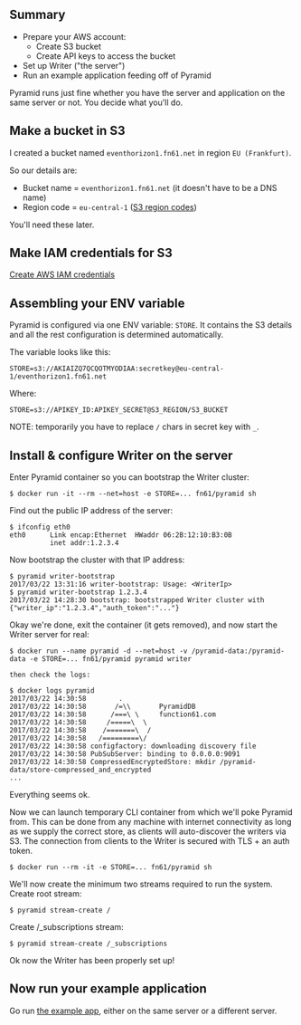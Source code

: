 Summary
-------

- Prepare your AWS account:
	- Create S3 bucket
	- Create API keys to access the bucket
- Set up Writer ("the server")
- Run an example application feeding off of Pyramid

Pyramid runs just fine whether you have the server and application on the same server or not.
You decide what you'll do.


Make a bucket in S3
-------------------

I created a bucket named `eventhorizon1.fn61.net` in region `EU (Frankfurt)`.

So our details are:

- Bucket name = `eventhorizon1.fn61.net` (it doesn't have to be a DNS name)
- Region code = `eu-central-1` ([S3 region codes](http://docs.aws.amazon.com/general/latest/gr/rande.html#s3_region))

You'll need these later.


Make IAM credentials for S3
---------------------------

[Create AWS IAM credentials](configuring/create-aws-iam-credentials.md)


Assembling your ENV variable
----------------------------

Pyramid is configured via one ENV variable: `STORE`. It contains the S3 details
and all the rest configuration is determined automatically.

The variable looks like this:

```
STORE=s3://AKIAIZQ7QCQOTMYODIAA:secretkey@eu-central-1/eventhorizon1.fn61.net
```

Where:

```
STORE=s3://APIKEY_ID:APIKEY_SECRET@S3_REGION/S3_BUCKET
```

NOTE: temporarily you have to replace `/` chars in secret key with `_`.


Install & configure Writer on the server
----------------------------------------

Enter Pyramid container so you can bootstrap the Writer cluster:

```
$ docker run -it --rm --net=host -e STORE=... fn61/pyramid sh
```

Find out the public IP address of the server:

```
$ ifconfig eth0
eth0      Link encap:Ethernet  HWaddr 06:2B:12:10:B3:0B
          inet addr:1.2.3.4
```

Now bootstrap the cluster with that IP address:

```
$ pyramid writer-bootstrap
2017/03/22 13:31:16 writer-bootstrap: Usage: <WriterIp>
$ pyramid writer-bootstrap 1.2.3.4
2017/03/22 14:28:30 bootstrap: bootstrapped Writer cluster with {"writer_ip":"1.2.3.4","auth_token":"..."}
```

Okay we're done, exit the container (it gets removed),
and now start the Writer server for real:

```
$ docker run --name pyramid -d --net=host -v /pyramid-data:/pyramid-data -e STORE=... fn61/pyramid pyramid writer

then check the logs:

$ docker logs pyramid
2017/03/22 14:30:58        .
2017/03/22 14:30:58       /=\\       PyramidDB
2017/03/22 14:30:58      /===\ \     function61.com
2017/03/22 14:30:58     /=====\  \
2017/03/22 14:30:58    /=======\  /
2017/03/22 14:30:58   /=========\/
2017/03/22 14:30:58 configfactory: downloading discovery file
2017/03/22 14:30:58 PubSubServer: binding to 0.0.0.0:9091
2017/03/22 14:30:58 CompressedEncryptedStore: mkdir /pyramid-data/store-compressed_and_encrypted
...
```

Everything seems ok.

Now we can launch temporary CLI container from which we'll poke Pyramid from.
This can be done from any machine with internet connectivity as long as we supply
the correct store, as clients will auto-discover the writers via S3.
The connection from clients to the Writer is secured with TLS + an auth token.

```
$ docker run --rm -it -e STORE=... fn61/pyramid sh
```

We'll now create the minimum two streams required to run the system. Create root stream:

```
$ pyramid stream-create /
```

Create /_subscriptions stream:

```
$ pyramid stream-create /_subscriptions
```

Ok now the Writer has been properly set up!


Now run your example application
--------------------------------

Go run [the example app](https://github.com/function61/pyramid-exampleapp-go),
either on the same server or a different server.
